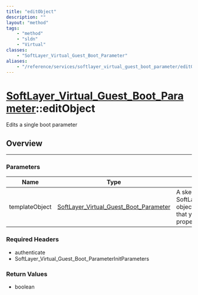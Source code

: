 ```yaml
---
title: "editObject"
description: ""
layout: "method"
tags:
    - "method"
    - "sldn"
    - "Virtual"
classes:
    - "SoftLayer_Virtual_Guest_Boot_Parameter"
aliases:
    - "/reference/services/softlayer_virtual_guest_boot_parameter/editObject"
---
```

# [SoftLayer_Virtual_Guest_Boot_Parameter](/reference/services/SoftLayer_Virtual_Guest_Boot_Parameter)::editObject


Edits a single boot parameter


## Overview 


-----

### Parameters 
|Name | Type | Description |
| --- | --- | --- |
|templateObject| <a href='/reference/datatypes/SoftLayer_Virtual_Guest_Boot_Parameter'>SoftLayer_Virtual_Guest_Boot_Parameter </a>| A skeleton SoftLayer_Virtual_Guest_Boot_Parameter object with only the properties defined that you wish to change. Unchanged properties are left alone.|


### Required Headers
* authenticate
* SoftLayer_Virtual_Guest_Boot_ParameterInitParameters


### Return Values
* boolean




